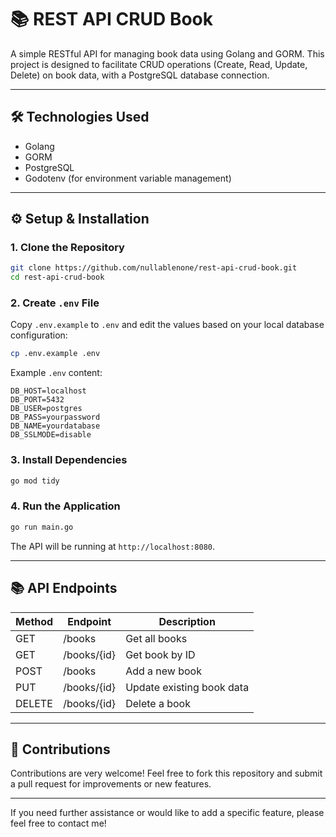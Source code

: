# 📚 REST API CRUD Book

A simple RESTful API for managing book data using Golang and GORM. This project is designed to facilitate CRUD operations (Create, Read, Update, Delete) on book data, with a PostgreSQL database connection.

---

## 🛠️ Technologies Used

- Golang  
- GORM  
- PostgreSQL  
- Godotenv (for environment variable management)


---

## ⚙️ Setup & Installation

### 1. Clone the Repository

```bash
git clone https://github.com/nullablenone/rest-api-crud-book.git
cd rest-api-crud-book
```

### 2. Create `.env` File

Copy `.env.example` to `.env` and edit the values based on your local database configuration:

```bash
cp .env.example .env
```

Example `.env` content:

```env
DB_HOST=localhost
DB_PORT=5432
DB_USER=postgres
DB_PASS=yourpassword
DB_NAME=yourdatabase
DB_SSLMODE=disable
```

### 3. Install Dependencies

```bash
go mod tidy
```

### 4. Run the Application

```bash
go run main.go
```

The API will be running at `http://localhost:8080`.

---

## 📚 API Endpoints

| Method | Endpoint       | Description               |
|--------|----------------|---------------------------|
| GET    | /books         | Get all books             |
| GET    | /books/{id}    | Get book by ID            |
| POST   | /books         | Add a new book            |
| PUT    | /books/{id}    | Update existing book data |
| DELETE | /books/{id}    | Delete a book             |

---


## 🤝 Contributions

Contributions are very welcome! Feel free to fork this repository and submit a pull request for improvements or new features.

---


If you need further assistance or would like to add a specific feature, please feel free to contact me!

